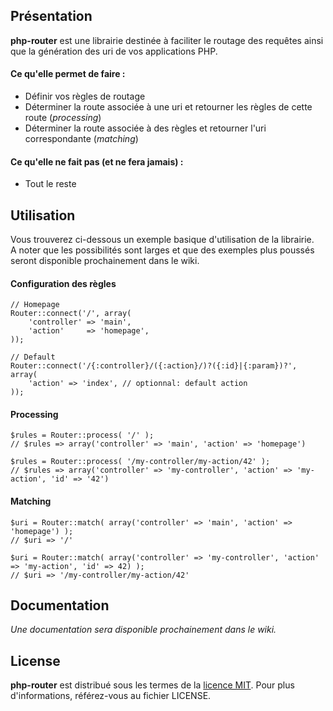 ## Présentation

**php-router** est une librairie destinée à faciliter le routage des requêtes ainsi que la génération des uri de vos applications PHP.

#### Ce qu'elle permet de faire :

* Définir vos règles de routage
* Déterminer la route associée à une uri et retourner les règles de cette route (*processing*)
* Déterminer la route associée à des règles et retourner l'uri correspondante (*matching*)

#### Ce qu'elle ne fait pas (et ne fera jamais) :

* Tout le reste

## Utilisation

Vous trouverez ci-dessous un exemple basique d'utilisation de la librairie.  
A noter que les possibilités sont larges et que des exemples plus poussés seront disponible prochainement dans le wiki.

#### Configuration des règles

	// Homepage
	Router::connect('/', array(
		'controller' => 'main',
		'action'     => 'homepage',
	));
	
	// Default
	Router::connect('/{:controller}/({:action}/)?({:id}|{:param})?', array(
		'action' => 'index', // optionnal: default action
	));

#### Processing

	$rules = Router::process( '/' );
	// $rules => array('controller' => 'main', 'action' => 'homepage')

	$rules = Router::process( '/my-controller/my-action/42' );
	// $rules => array('controller' => 'my-controller', 'action' => 'my-action', 'id' => '42')

#### Matching

	$uri = Router::match( array('controller' => 'main', 'action' => 'homepage') );
	// $uri => '/'

	$uri = Router::match( array('controller' => 'my-controller', 'action' => 'my-action', 'id' => 42) );
	// $uri => '/my-controller/my-action/42'

## Documentation

*Une documentation sera disponible prochainement dans le wiki.*

## License

**php-router** est distribué sous les termes de la [licence MIT](http://www.opensource.org/licenses/mit-license.php).
Pour plus d'informations, référez-vous au fichier LICENSE.